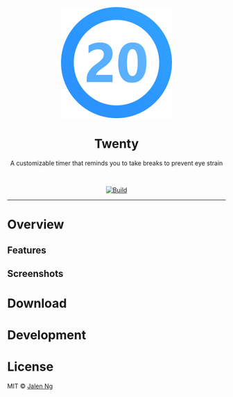 <div align="center">
  
  <img src="icon.png" width="256" height="256">
  
  <h1> Twenty </h1>

  A customizable timer that reminds you to take breaks to prevent eye strain
  
  <br>
  
  [![Build](https://github.com/jalenng/twenty/actions/workflows/build.yml/badge.svg)](https://github.com/jalenng/twenty/actions/workflows/build.yml)
  
</div>

---

# Overview

## Features

<!-- TODO: implement -->

## Screenshots

<!-- TODO: implement -->

# Download

<!-- TODO: implement -->

# Development

<!-- TODO: implement -->

# License

MIT © [Jalen Ng](https://jalenng.github.io)
